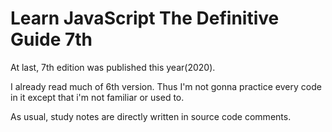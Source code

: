 # Learn JavaScript The Definitive Guide 7th

At last, 7th edition was published this year(2020).

I already read much of 6th version. Thus I'm not gonna practice every code
in it except that i'm not familiar or used to.

As usual, study notes are directly written in source code comments.
